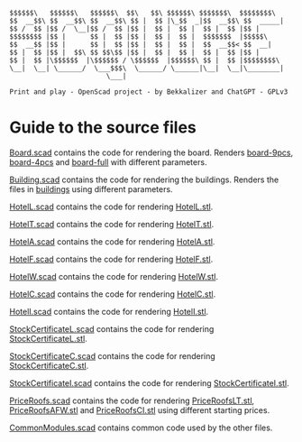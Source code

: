 
    $$$$$$\   $$$$$$\   $$$$$$\  $$\   $$\ $$$$$$\ $$$$$$$\  $$$$$$$$\ 
    $$  __$$\ $$  __$$\ $$  __$$\ $$ |  $$ |\_$$  _|$$  __$$\ $$  _____|
    $$ /  $$ |$$ /  \__|$$ /  $$ |$$ |  $$ |  $$ |  $$ |  $$ |$$ |      
    $$$$$$$$ |$$ |      $$ |  $$ |$$ |  $$ |  $$ |  $$$$$$$  |$$$$$\    
    $$  __$$ |$$ |      $$ |  $$ |$$ |  $$ |  $$ |  $$  __$$< $$  __|   
    $$ |  $$ |$$ |  $$\ $$ $$\$$ |$$ |  $$ |  $$ |  $$ |  $$ |$$ |      
    $$ |  $$ |\$$$$$$  |\$$$$$$ / \$$$$$$  |$$$$$$\ $$ |  $$ |$$$$$$$$\ 
    \__|  \__| \______/  \___$$$\  \______/ \______|\__|  \__|\________|
                            \___|                                      
      
    Print and play - OpenScad project - by Bekkalizer and ChatGPT - GPLv3

# Guide to the source files

[Board.scad](Board.scad) contains the code for rendering the board. Renders [board-9pcs](../stl-renders/board-9pcs), [board-4pcs](../stl-renders/board-4pcs) and [board-full](../stl-renders/board-full) with different parameters.

[Building.scad](Building.scad) contains the code for rendering the buildings. Renders the files in  [buildings](../stl-renders/buildings) using different parameters.

[HotelL.scad](HotelL.scad) contains the code for rendering [HotelL.stl](../stl-renders/HotelL.stl).

[HotelT.scad](HotelT.scad) contains the code for rendering [HotelT.stl](../stl-renders/HotelT.stl).

[HotelA.scad](HotelA.scad) contains the code for rendering [HotelA.stl](../stl-renders/HotelA.stl).

[HotelF.scad](HotelF.scad) contains the code for rendering [HotelF.stl](../stl-renders/HotelF.stl).

[HotelW.scad](HotelW.scad) contains the code for rendering [HotelW.stl](../stl-renders/HotelW.stl).

[HotelC.scad](HotelC.scad) contains the code for rendering [HotelC.stl](../stl-renders/HotelC.stl).

[HotelI.scad](HotelI.scad) contains the code for rendering [HotelI.stl](../stl-renders/HotelI.stl).

[StockCertificateL.scad](StockCertificateL.scad) contains the code for rendering [StockCertificateL.stl](../stl-renders/StockCertificateL.stl).

[StockCertificateC.scad](StockCertificateC.scad) contains the code for rendering [StockCertificateC.stl](../stl-renders/StockCertificateC.stl).

[StockCertificateI.scad](StockCertificateI.scad) contains the code for rendering [StockCertificateI.stl](../stl-renders/StockCertificateI.stl).

[PriceRoofs.scad](PriceRoofs.scad) contains the code for rendering [PriceRoofsLT.stl](../stl-renders/PriceRoofsLT.stl), [PriceRoofsAFW.stl](../stl-renders/PriceRoofsAFW.stl) and [PriceRoofsCI.stl](../stl-renders/PriceRoofsCI.stl) using different starting prices.

[CommonModules.scad](CommonModules.scad) contains common code used by the other files.

